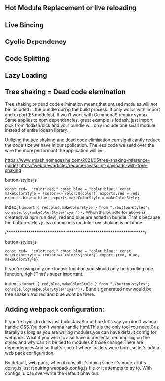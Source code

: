 ## Hot Module Replacement or live reloading


## Live Binding


## Cyclic Dependency


## Code Splitting


## Lazy Loading

## Tree shaking  = Dead code elemination
 Tree shaking or dead code elimination means that unused modules will not be included in the bundle during the build process.
 It only works with import and export(ES modules). It won’t work with CommonJS require syntax. Same applies to npm dependencies. great example is lodash, just import pick from ‘lodash/pick and your bundle will only include one small module instead of entire lodash library.

Utilizing the tree shaking and dead code elimination can significantly reduce the code size we have in our application. The less code we send over the wire the more performant the application will be.

https://www.smashingmagazine.com/2021/05/tree-shaking-reference-guide/
https://web.dev/articles/reduce-javascript-payloads-with-tree-shaking

button-styles.js

``const red=  "color:red;"
const blue = "color:blue;"
const makeColorStyle = (color)=>`color:${color}`
exports.red = red;
exports.blue = blue;
exports.makeColorStyle = makeColorStyle;``

index.js
``
import { red,blue,makeColorStyle } from "./button-styles";
console.log(makeColorStyle("cyan"));
``
When the bundle for above is created(via npm run dev), red and blue are added in bundle .That's because the button-styles.js is a commonjs module.Tree shaking is not done.

/****************************************************************/

button-styles.js

``const red=  "color:red;"
const blue = "color:blue;"
const makeColorStyle = (color)=>`color:${color}`
export {red, blue, makeColorStyle}``

If you're using only one lodash function,you should only be bundling one function, right?That's super important.

index.js
``
import { red,blue,makeColorStyle } from "./button-styles";
console.log(makeColorStyle("cyan"));
``
Bundle generated now would be tree shaken and red and blue wont be there.


## Adding webpack configuration:
If you're trying to do is just build JavaScript.Like let's say you don't wanna handle CSS.You don't wanna handle html.This is the only tool you need.Cuz literally as long as you are writing modules,you can have default config for webpack.
What if you wish to  also have incremental recompiling on the styles and why can't it be tied to modules if those change.There are dependencies.And so that's kind of where loaders were born, so let's add a web pack configuration.

By default, web pack, when it runs,all it's doing since it's node, all it's doing,is just requiring webpack.config.js file or it attempts to try to.
With configs, u can over-write the default bhaviour.
